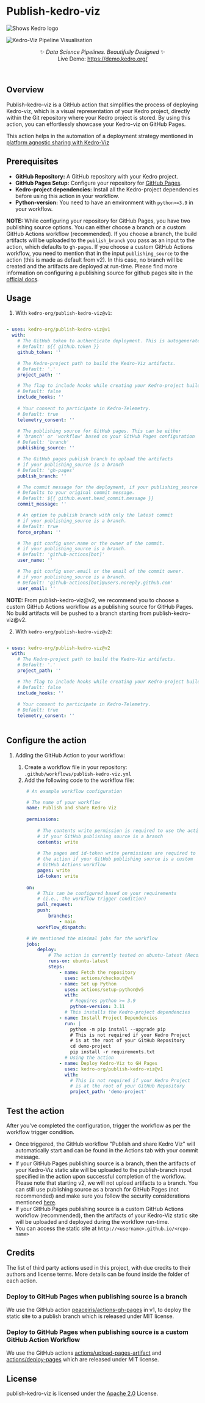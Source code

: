 # Publish-kedro-viz

<picture>
  <source
    srcset="https://raw.githubusercontent.com/kedro-org/kedro/main/.github/demo-light.png"
    media="(prefers-color-scheme: light)"
  />
  <source
    srcset="https://raw.githubusercontent.com/kedro-org/kedro/main/.github/demo-dark.png"
    media="(prefers-color-scheme: dark)"
  />
  <img alt="Shows Kedro logo" src="https://raw.githubusercontent.com/kedro-org/kedro/main/.github/demo-light.png" />
</picture>

<br />
<p align="center">

![Kedro-Viz Pipeline Visualisation](https://raw.githubusercontent.com/kedro-org/kedro-viz/main/.github/img/banner.png)

</p>

<p align="center">
✨ <em> Data Science Pipelines. Beautifully Designed</em> ✨
<br />
Live Demo: <a href="https://demo.kedro.org/" target="_blank">https://demo.kedro.org/</a>
</p>

<br />

## Overview

Publish-kedro-viz is a GitHub action that simplifies the process of deploying Kedro-viz, which is a visual representation of your Kedro project, directly within the Git repository where your Kedro project is stored. By using this action, you can effortlessly showcase your Kedro-viz on GitHub Pages.

This action helps in the automation of a deployment strategy mentioned in [platform agnostic sharing with Kedro-Viz](https://docs.kedro.org/projects/kedro-viz/en/v8.0.1/platform_agnostic_sharing_with_kedro_viz.html#static-website-hosting-platforms-such-as-github-pages)

## Prerequisites

- **GitHub Repository:** A GitHub repository with your Kedro project.
- **GitHub Pages Setup:** Configure your repository for [GitHub Pages](https://docs.github.com/en/pages/quickstart).
- **Kedro-project dependencies:** Install all the Kedro-project dependencies before using this action in your workflow.
- **Python-version:** You need to have an environment with `python>=3.9` in your workflow.

**NOTE:** While configuring your repository for GitHub Pages, you have two publishing source options. You can either choose a branch or a custom GitHub Actions workflow (recommended). If you choose a branch, the build artifacts will be uploaded to the `publish_branch` you pass as an input to the action, which defaults to `gh-pages`. If you choose a custom GitHub Actions workflow, you need to mention that in the input `publishing_source` to the action (this is made as default from v2). In this case, no branch will be created and the artifacts are deployed at run-time. Please find more information on configuring a publishing source for github pages site in the [official docs](https://docs.github.com/en/pages/getting-started-with-github-pages/configuring-a-publishing-source-for-your-github-pages-site).


## Usage

1. With `kedro-org/publish-kedro-viz@v1`:

  ```yaml

  - uses: kedro-org/publish-kedro-viz@v1
    with:
      # The GitHub token to authenticate deployment. This is autogenerated by the action.
      # Default: ${{ github.token }}
      github_token: ''

      # The Kedro-project path to build the Kedro-Viz artifacts.
      # Default: '.'
      project_path: ''

      # The flag to include hooks while creating your Kedro-project build artifacts.
      # Default: false
      include_hooks: ''
      
      # Your consent to participate in Kedro-Telemetry.
      # Default: true
      telemetry_consent: ''

      # The publishing source for GitHub pages. This can be either 
      # 'branch' or 'workflow' based on your GitHub Pages configuration
      # Default: 'branch'
      publishing_source: ''

      # The GitHub pages publish branch to upload the artifacts 
      # if your publishing_source is a branch
      # Default: 'gh-pages'
      publish_branch: ''

      # The commit message for the deployment, if your publishing_source is a branch.
      # Defaults to your original commit message.
      # Default: ${{ github.event.head_commit.message }}
      commit_message: ''

      # An option to publish branch with only the latest commit
      # if your publishing_source is a branch.
      # Default: true
      force_orphan: ''

      # The git config user.name or the owner of the commit.
      # if your publishing_source is a branch.
      # Default: 'github-actions[bot]'
      user_name: ''

      # The git config user.email or the email of the commit owner.
      # if your publishing_source is a branch.
      # Default: 'github-actions[bot]@users.noreply.github.com'
      user_email: ''

  ```

**NOTE:** From publish-kedro-viz@v2, we recommend you to choose a custom GitHub Actions workflow as a publishing source for GitHub Pages. No build artifacts will be pushed to a branch starting from publish-kedro-viz@v2.

2. With `kedro-org/publish-kedro-viz@v2`:

  ```yaml

  - uses: kedro-org/publish-kedro-viz@v2
    with:
      # The Kedro-project path to build the Kedro-Viz artifacts.
      # Default: '.'
      project_path: ''

      # The flag to include hooks while creating your Kedro-project build artifacts.
      # Default: false
      include_hooks: ''
      
      # Your consent to participate in Kedro-Telemetry.
      # Default: true
      telemetry_consent: ''
    
  ```

## Configure the action

1. Adding the GitHub Action to your workflow:

   1. Create a workflow file in your repository: `.github/workflows/publish-kedro-viz.yml`
   2. Add the following code to the workflow file:

    ```yaml
        # An example workflow configuration

        # The name of your workflow
        name: Publish and share Kedro Viz 
        
        permissions:
            
            # The contents write permission is required to use the action 
            # if your GitHub publishing source is a branch
            contents: write 
            
            # The pages and id-token write permissions are required to use 
            # the action if your GitHub publishing source is a custom 
            # GitHub Actions workflow
            pages: write 
            id-token: write
        
        on: 
            # This can be configured based on your requirements 
            # (i.e., the workflow trigger condition)
            pull_request:
            push:
                branches:
                    - main
            workflow_dispatch:

        # We mentioned the minimal jobs for the workflow
        jobs: 
            deploy:
                # The action is currently tested on ubuntu-latest (Recommended)
                runs-on: ubuntu-latest 
                steps:
                    - name: Fetch the repository
                      uses: actions/checkout@v4
                    - name: Set up Python
                      uses: actions/setup-python@v5
                      with:
                        # Requires python >= 3.9
                        python-version: 3.11 
                      # This installs the Kedro-project dependencies
                    - name: Install Project Dependencies
                      run: |
                        python -m pip install --upgrade pip
                        # This is not required if your Kedro Project 
                        # is at the root of your GitHub Repository
                        cd demo-project 
                        pip install -r requirements.txt
                      # Using the action
                    - name: Deploy Kedro-Viz to GH Pages 
                      uses: kedro-org/publish-kedro-viz@v1
                      with:
                        # This is not required if your Kedro Project 
                        # is at the root of your GitHub Repository
                        project_path: 'demo-project'     
    ```

## Test the action

After you've completed the configuration, trigger the workflow as per the workflow trigger condition.

- Once triggered, the GitHub workflow "Publish and share Kedro Viz" will automatically start and can be found in the Actions tab with your commit message.
- If your GitHub Pages publishing source is a branch, then the artifacts of your Kedro-Viz static site will be uploaded to the publish-branch input specified in the action upon successful completion of the workflow. Please note that starting v2, we will not upload artifacts to a branch. You can still use publishing source as a branch for GitHub Pages (not recommended) and make sure you follow the security considerations mentioned [here](https://github.com/actions/deploy-pages?tab=readme-ov-file#security-considerations).
- If your GitHub Pages publishing source is a custom GitHub Actions workflow (recommended), then the artifacts of your Kedro-Viz static site will be uploaded and deployed during the workflow run-time.
- You can access the static site at `http://<username>.github.io/<repo-name>`

## Credits

The list of third party actions used in this project, with due credits to their authors and license terms. More details can be found inside the folder of each action.

### Deploy to GitHub Pages when publishing source is a branch

We use the GitHub action [peaceiris/actions-gh-pages](https://github.com/peaceiris/actions-gh-pages) in v1, to deploy the static site to a publish branch which is released under MIT license.

### Deploy to GitHub Pages when publishing source is a custom GitHub Action Workflow

We use the GitHub actions [actions/upload-pages-artifact](https://github.com/actions/upload-pages-artifact) and [actions/deploy-pages](https://github.com/actions/deploy-pages) which are released under MIT license.

## License

publish-kedro-viz is licensed under the [Apache 2.0](https://github.com/kedro-org/publish-kedro-viz/blob/main/LICENSE.md) License.